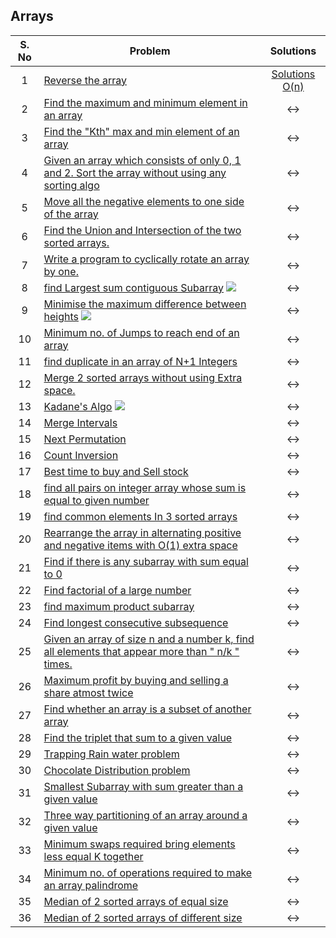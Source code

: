 ## Arrays

| S. No | Problem                                                                                                                                                                                                             |           Solutions            |
| :---: | ------------------------------------------------------------------------------------------------------------------------------------------------------------------------------------------------------------------- | :----------------------------: |
|   1   | [Reverse the array](https://practice.geeksforgeeks.org/problems/reverse-an-array/0)                                                                                                                  | [Solutions O(n)]() |
|   2   | [Find the maximum and minimum element in an array](https://practice.geeksforgeeks.org/problems/find-minimum-and-maximum-element-in-an-array4428/1)                                                                                                  |              <->               |
|   3   | [Find the "Kth" max and min element of an array](https://practice.geeksforgeeks.org/problems/kth-smallest-element5635/1)                                                                                            |              <->               |
|   4   | [Given an array which consists of only 0, 1 and 2. Sort the array without using any sorting algo](https://practice.geeksforgeeks.org/problems/sort-an-array-of-0s-1s-and-2s4231/1)                                  |              <->               |
|   5   | [Move all the negative elements to one side of the array](https://www.geeksforgeeks.org/move-negative-numbers-beginning-positive-end-constant-extra-space/)                                                         |              <->               |
|   6   | [Find the Union and Intersection of the two sorted arrays.](https://practice.geeksforgeeks.org/problems/union-of-two-arrays3538/1)                                                                                  |              <->               |
|   7   | [Write a program to cyclically rotate an array by one.](https://practice.geeksforgeeks.org/problems/cyclically-rotate-an-array-by-one2614/1)                                                                        |              <->               |
|   8   | [find Largest sum contiguous Subarray](https://practice.geeksforgeeks.org/problems/kadanes-algorithm-1587115620/1) <img src="https://img.shields.io/badge/V. IMP-orange">                                           |              <->               |
|   9   | [Minimise the maximum difference between heights](https://practice.geeksforgeeks.org/problems/minimize-the-heights3351/1) <img src="https://img.shields.io/badge/V. IMP-orange">                                    |              <->               |
|  10   | [Minimum no. of Jumps to reach end of an array](https://practice.geeksforgeeks.org/problems/minimum-number-of-jumps-1587115620/1)                                                                                   |              <->               |
|  11   | [find duplicate in an array of N+1 Integers](https://leetcode.com/problems/find-the-duplicate-number/)                                                                                                              |              <->               |
|  12   | [Merge 2 sorted arrays without using Extra space.](https://practice.geeksforgeeks.org/problems/merge-two-sorted-arrays5135/1)                                                                                       |              <->               |
|  13   | [Kadane's Algo](https://practice.geeksforgeeks.org/problems/kadanes-algorithm/0) <img src="https://img.shields.io/badge/V.V.V.V.V. IMP-red">                                                                        |              <->               |
|  14   | [Merge Intervals](https://leetcode.com/problems/merge-intervals/)                                                                                                                                                   |              <->               |
|  15   | [Next Permutation](https://leetcode.com/problems/next-permutation/)                                                                                                                                                 |              <->               |
|  16   | [Count Inversion](https://practice.geeksforgeeks.org/problems/inversion-of-array/0)                                                                                                                                 |              <->               |
|  17   | [Best time to buy and Sell stock](https://leetcode.com/problems/best-time-to-buy-and-sell-stock/)                                                                                                                   |              <->               |
|  18   | [find all pairs on integer array whose sum is equal to given number](https://practice.geeksforgeeks.org/problems/count-pairs-with-given-sum5022/1)                                                                  |              <->               |
|  19   | [find common elements In 3 sorted arrays](https://practice.geeksforgeeks.org/problems/common-elements1132/1)                                                                                                        |              <->               |
|  20   | [Rearrange the array in alternating positive and negative items with O(1) extra space](https://www.geeksforgeeks.org/rearrange-array-alternating-positive-negative-items-o1-extra-space/)                           |              <->               |
|  21   | [Find if there is any subarray with sum equal to 0](https://practice.geeksforgeeks.org/problems/subarray-with-0-sum/0)                                                                                              |              <->               |
|  22   | [Find factorial of a large number](https://practice.geeksforgeeks.org/problems/factorials-of-large-numbers/0)                                                                                                       |              <->               |
|  23   | [find maximum product subarray](https://practice.geeksforgeeks.org/problems/maximum-product-subarray3604/1)                                                                                                         |              <->               |
|  24   | [Find longest consecutive subsequence](https://practice.geeksforgeeks.org/problems/longest-consecutive-subsequence/0)                                                                                               |              <->               |
|  25   | [Given an array of size n and a number k, find all elements that appear more than " n/k " times.](https://www.geeksforgeeks.org/given-an-array-of-of-size-n-finds-all-the-elements-that-appear-more-than-nk-times/) |              <->               |
|  26   | [Maximum profit by buying and selling a share atmost twice](https://www.geeksforgeeks.org/maximum-profit-by-buying-and-selling-a-share-at-most-twice/)                                                              |              <->               |
|  27   | [Find whether an array is a subset of another array](https://practice.geeksforgeeks.org/problems/array-subset-of-another-array/0)                                                                                   |              <->               |
|  28   | [Find the triplet that sum to a given value](https://practice.geeksforgeeks.org/problems/triplet-sum-in-array/0)                                                                                                    |              <->               |
|  29   | [Trapping Rain water problem](https://practice.geeksforgeeks.org/problems/trapping-rain-water/0)                                                                                                                    |              <->               |
|  30   | [Chocolate Distribution problem](https://practice.geeksforgeeks.org/problems/chocolate-distribution-problem/0)                                                                                                      |              <->               |
|  31   | [Smallest Subarray with sum greater than a given value](https://practice.geeksforgeeks.org/problems/smallest-subarray-with-sum-greater-than-x/0)                                                                    |              <->               |
|  32   | [Three way partitioning of an array around a given value](https://practice.geeksforgeeks.org/problems/three-way-partitioning/1)                                                                                     |              <->               |
|  33   | [Minimum swaps required bring elements less equal K together](https://practice.geeksforgeeks.org/problems/minimum-swaps-required-to-bring-all-elements-less-than-or-equal-to-k-together/0)                          |              <->               |
|  34   | [Minimum no. of operations required to make an array palindrome](https://practice.geeksforgeeks.org/problems/palindromic-array/0)                                                                                   |              <->               |
|  35   | [Median of 2 sorted arrays of equal size](https://practice.geeksforgeeks.org/problems/find-the-median0527/1)                                                                                                        |              <->               |
|  36   | [Median of 2 sorted arrays of different size](https://www.geeksforgeeks.org/median-of-two-sorted-arrays-of-different-sizes/)                                                                                        |              <->               |
